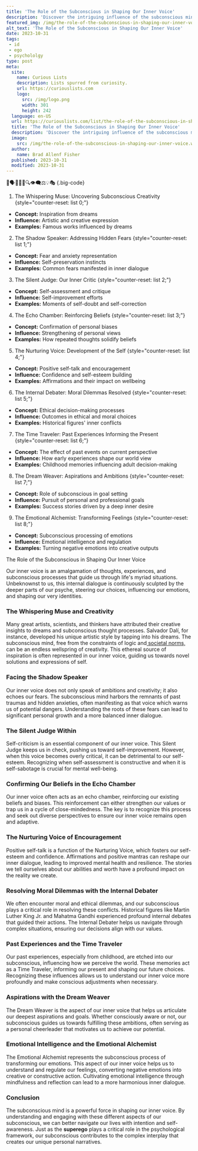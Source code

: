 ```yaml
---
title: 'The Role of the Subconscious in Shaping Our Inner Voice'
description: 'Discover the intriguing influence of the subconscious mind on our inner voice. Uncover the mysterious ways it shapes our thoughts and behaviors, leaving us curious about its power.'
featured_img: /img/the-role-of-the-subconscious-in-shaping-our-inner-voice.webp
alt_text: 'The Role of the Subconscious in Shaping Our Inner Voice'
date: 2023-10-31
tags:
 - id
 - ego
 - psychololgy
type: post
meta:
  site:
    name: Curious Lists
    description: Lists spurred from curiosity.
    url: https://curiouslists.com
    logo:
      src: /img/logo.png
      width: 301
      height: 242
  language: en-US
  url: https://curiouslists.com/list/the-role-of-the-subconscious-in-shaping-our-inner-voice
  title: 'The Role of the Subconscious in Shaping Our Inner Voice'
  description: 'Discover the intriguing influence of the subconscious mind on our inner voice. Uncover the mysterious ways it shapes our thoughts and behaviors, leaving us curious about its power.'
  image:
    src: /img/the-role-of-the-subconscious-in-shaping-our-inner-voice.webp
  author:
    name: Brad Allenf Fisher
  published: 2023-10-31
  modified: 2023-10-31
---
```



🧠🗣️🤔💭🤯🔍👁️‍🗨️⚖️💡🎭 {.big-code}

1. The Whispering Muse: Uncovering Subconscious Creativity {style="counter-reset: list 0;"}
  - **Concept:** Inspiration from dreams
  - **Influence:** Artistic and creative expression
  - **Examples:** Famous works influenced by dreams

2. The Shadow Speaker: Addressing Hidden Fears {style="counter-reset: list 1;"}
  - **Concept:** Fear and anxiety representation
  - **Influence:** Self-preservation instincts
  - **Examples:** Common fears manifested in inner dialogue

3. The Silent Judge: Our Inner Critic {style="counter-reset: list 2;"}
  - **Concept:** Self-assessment and critique
  - **Influence:** Self-improvement efforts
  - **Examples:** Moments of self-doubt and self-correction

4. The Echo Chamber: Reinforcing Beliefs {style="counter-reset: list 3;"}
  - **Concept:** Confirmation of personal biases
  - **Influence:** Strengthening of personal views
  - **Examples:** How repeated thoughts solidify beliefs

5. The Nurturing Voice: Development of the Self {style="counter-reset: list 4;"}
  - **Concept:** Positive self-talk and encouragement
  - **Influence:** Confidence and self-esteem building
  - **Examples:** Affirmations and their impact on wellbeing

6. The Internal Debater: Moral Dilemmas Resolved {style="counter-reset: list 5;"}
  - **Concept:** Ethical decision-making processes
  - **Influence:** Outcomes in ethical and moral choices
  - **Examples:** Historical figures' inner conflicts

7. The Time Traveler: Past Experiences Informing the Present {style="counter-reset: list 6;"}
  - **Concept:** The effect of past events on current perspective
  - **Influence:** How early experiences shape our world view
  - **Examples:** Childhood memories influencing adult decision-making

8. The Dream Weaver: Aspirations and Ambitions {style="counter-reset: list 7;"}
  - **Concept:** Role of subconscious in goal setting
  - **Influence:** Pursuit of personal and professional goals
  - **Examples:** Success stories driven by a deep inner desire

9. The Emotional Alchemist: Transforming Feelings {style="counter-reset: list 8;"}
  - **Concept:** Subconscious processing of emotions
  - **Influence:** Emotional intelligence and regulation
  - **Examples:** Turning negative emotions into creative outputs


The Role of the Subconscious in Shaping Our Inner Voice

Our inner voice is an amalgamation of thoughts, experiences, and subconscious processes that guide us through life's myriad situations. Unbeknownst to us, this internal dialogue is continuously sculpted by the deeper parts of our psyche, steering our choices, influencing our emotions, and shaping our very identities.

### The Whispering Muse and Creativity
Many great artists, scientists, and thinkers have attributed their creative insights to dreams and subconscious thought processes. Salvador Dalí, for instance, developed his unique artistic style by tapping into his dreams. The subconscious mind, free from the constraints of logic and[  societal   norms,](https://curiouslists.com/list/inner-voice-vs-intuition-deciphering-the-voices-within) can be an endless wellspring of creativity. This ethereal source of inspiration is often represented in our inner voice, guiding us towards novel solutions and expressions of self.

### Facing the Shadow Speaker
Our inner voice does not only speak of ambitions and creativity; it also echoes our fears. The subconscious mind harbors the remnants of past traumas and hidden anxieties, often manifesting as that voice which warns us of potential dangers. Understanding the roots of these fears can lead to significant personal growth and a more balanced inner dialogue.

### The Silent Judge Within
Self-criticism is an essential component of our inner voice. This Silent Judge keeps us in check, pushing us toward self-improvement. However, when this voice becomes overly critical, it can be detrimental to our self-esteem. Recognizing when self-assessment is constructive and when it is self-sabotage is crucial for mental well-being.

### Confirming Our Beliefs in the Echo Chamber
Our inner voice often acts as an echo chamber, reinforcing our existing beliefs and biases. This reinforcement can either strengthen our values or trap us in a cycle of close-mindedness. The key is to recognize this process and seek out diverse perspectives to ensure our inner voice remains open and adaptive.

### The Nurturing Voice of Encouragement
Positive self-talk is a function of the Nurturing Voice, which fosters our self-esteem and confidence. Affirmations and positive mantras can reshape our inner dialogue, leading to improved mental health and resilience. The stories we tell ourselves about our abilities and worth have a profound impact on the reality we create.

### Resolving Moral Dilemmas with the Internal Debater
We often encounter moral and ethical dilemmas, and our subconscious plays a critical role in resolving these conflicts. Historical figures like Martin Luther King Jr. and Mahatma Gandhi experienced profound internal debates that guided their actions. The Internal Debater helps us navigate through complex situations, ensuring our decisions align with our values.

### Past Experiences and the Time Traveler
Our past experiences, especially from childhood, are etched into our subconscious, influencing how we perceive the world. These memories act as a Time Traveler, informing our present and shaping our future choices. Recognizing these influences allows us to understand our inner voice more profoundly and make conscious adjustments when necessary.

### Aspirations with the Dream Weaver
The Dream Weaver is the aspect of our inner voice that helps us articulate our deepest aspirations and goals. Whether consciously aware or not, our subconscious guides us towards fulfilling these ambitions, often serving as a personal cheerleader that motivates us to achieve our potential.

### Emotional Intelligence and the Emotional Alchemist
The Emotional Alchemist represents the subconscious process of transforming our emotions. This aspect of our inner voice helps us to understand and regulate our feelings, converting negative emotions into creative or constructive action. Cultivating emotional intelligence through mindfulness and reflection can lead to a more harmonious inner dialogue.

### Conclusion
The subconscious mind is a powerful force in shaping our inner voice. By understanding and engaging with these different aspects of our subconscious, we can better navigate our lives with intention and self-awareness. Just as the **superego** plays a critical role in the psychological framework, our subconscious contributes to the complex interplay that creates our unique personal narratives.